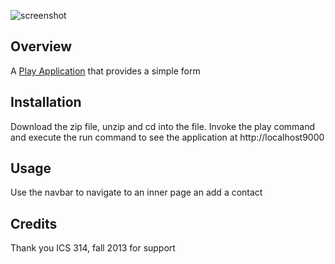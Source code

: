 ![screenshot](https://raw.github.com/andrewpw/surferpedia/master/doc/Digits.png)

Overview
--------

A [Play Application](http://playframework.com) that provides a simple form


Installation
------------

Download the zip file, unzip and cd into the file. Invoke the play command and execute the run command to see the application at http://localhost9000

Usage
-----

Use the navbar to navigate to an inner page an add a contact

Credits
-------

Thank you ICS 314, fall 2013 for support
  


